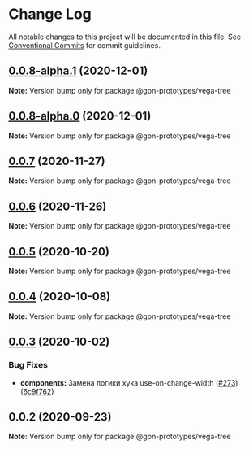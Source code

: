 # Change Log

All notable changes to this project will be documented in this file.
See [Conventional Commits](https://conventionalcommits.org) for commit guidelines.

## [0.0.8-alpha.1](https://github.com/gpn-prototypes/vega-ui/compare/@gpn-prototypes/vega-tree@0.0.8-alpha.0...@gpn-prototypes/vega-tree@0.0.8-alpha.1) (2020-12-01)

**Note:** Version bump only for package @gpn-prototypes/vega-tree





## [0.0.8-alpha.0](https://github.com/gpn-prototypes/vega-ui/compare/@gpn-prototypes/vega-tree@0.0.7...@gpn-prototypes/vega-tree@0.0.8-alpha.0) (2020-12-01)

**Note:** Version bump only for package @gpn-prototypes/vega-tree





## [0.0.7](https://github.com/gpn-prototypes/vega-ui/compare/@gpn-prototypes/vega-tree@0.0.6...@gpn-prototypes/vega-tree@0.0.7) (2020-11-27)

**Note:** Version bump only for package @gpn-prototypes/vega-tree





## [0.0.6](https://github.com/gpn-prototypes/vega-ui/compare/@gpn-prototypes/vega-tree@0.0.5...@gpn-prototypes/vega-tree@0.0.6) (2020-11-26)

**Note:** Version bump only for package @gpn-prototypes/vega-tree





## [0.0.5](https://github.com/gpn-prototypes/vega-ui/compare/@gpn-prototypes/vega-tree@0.0.4...@gpn-prototypes/vega-tree@0.0.5) (2020-10-20)

**Note:** Version bump only for package @gpn-prototypes/vega-tree





## [0.0.4](https://github.com/gpn-prototypes/vega-ui/compare/@gpn-prototypes/vega-tree@0.0.3...@gpn-prototypes/vega-tree@0.0.4) (2020-10-08)

**Note:** Version bump only for package @gpn-prototypes/vega-tree





## [0.0.3](https://github.com/gpn-prototypes/vega-ui/compare/@gpn-prototypes/vega-tree@0.0.2...@gpn-prototypes/vega-tree@0.0.3) (2020-10-02)


### Bug Fixes

* **components:** Замена логики хука use-on-change-width ([#273](https://github.com/gpn-prototypes/vega-ui/issues/273)) ([6c9f762](https://github.com/gpn-prototypes/vega-ui/commit/6c9f7627252ef7fb9a4303da36ebfd88c9f459eb))





## 0.0.2 (2020-09-23)

**Note:** Version bump only for package @gpn-prototypes/vega-tree
